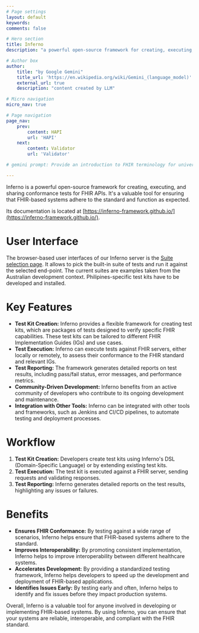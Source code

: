 ```yaml
---
# Page settings
layout: default
keywords:
comments: false

# Hero section
title: Inferno
description: "a powerful open-source framework for creating, executing, and sharing conformance tests for FHIR APIs"

# Author box
author:
    title: "by Google Gemini"
    title_url: 'https://en.wikipedia.org/wiki/Gemini_(language_model)'
    external_url: true
    description: "content created by LLM"

# Micro navigation
micro_nav: true

# Page navigation
page_nav:
    prev:
        content: HAPI
        url: 'HAPI'
    next:
        content: Validator
        url: 'Validator'

# gemini prompt: Provide an introduction to FHIR terminology for university students. Focus on the prospect of improving people's lives through the implementation of this technology. Add a call to action for learning.

---
```


Inferno is a powerful open-source framework for creating, executing, and sharing conformance tests for FHIR APIs. It's a valuable tool for ensuring that FHIR-based systems adhere to the standard and function as expected.

Its documentation is located at [https://inferno-framework.github.io/](https://inferno-framework.github.io/).

# User Interface

The browser-based user interfaces of our Inferno server is the [Suite selection page](https://inferno.fhirlab.net/). It allows to pick the built-in suite of tests and run it against the selected end-point. The current suites are examples taken from the Australian development context. Philipines-specific test kits have to be developed and installed.

# Key Features

* **Test Kit Creation:** Inferno provides a flexible framework for creating test kits, which are packages of tests designed to verify specific FHIR capabilities. These test kits can be tailored to different FHIR Implementation Guides (IGs) and use cases.
* **Test Execution:** Inferno can execute tests against FHIR servers, either locally or remotely, to assess their conformance to the FHIR standard and relevant IGs.
* **Test Reporting:** The framework generates detailed reports on test results, including pass/fail status, error messages, and performance metrics.
* **Community-Driven Development:** Inferno benefits from an active community of developers who contribute to its ongoing development and maintenance.
* **Integration with Other Tools:** Inferno can be integrated with other tools and frameworks, such as Jenkins and CI/CD pipelines, to automate testing and deployment processes.

# Workflow

1. **Test Kit Creation:** Developers create test kits using Inferno's DSL (Domain-Specific Language) or by extending existing test kits.
2. **Test Execution:** The test kit is executed against a FHIR server, sending requests and validating responses.
3. **Test Reporting:** Inferno generates detailed reports on the test results, highlighting any issues or failures.

# Benefits

* **Ensures FHIR Conformance:** By testing against a wide range of scenarios, Inferno helps ensure that FHIR-based systems adhere to the standard.
* **Improves Interoperability:** By promoting consistent implementation, Inferno helps to improve interoperability between different healthcare systems.
* **Accelerates Development:** By providing a standardized testing framework, Inferno helps developers to speed up the development and deployment of FHIR-based applications.
* **Identifies Issues Early:** By testing early and often, Inferno helps to identify and fix issues before they impact production systems.

Overall, Inferno is a valuable tool for anyone involved in developing or implementing FHIR-based systems. By using Inferno, you can ensure that your systems are reliable, interoperable, and compliant with the FHIR standard.